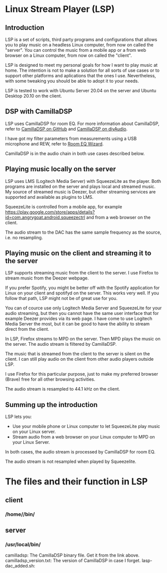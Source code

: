 # Linux Stream Player (LSP)
## Introduction
LSP is a set of scripts, third party programs and configurations that allows you to play music on a headless Linux computer, from now on called the "server". You can control the music from a mobile app or a from web browser on a Linux computer, from now on called the "client".

LSP is designed to meet my personal goals for how I want to play music at home. The intention is not to make a solution for all sorts of use cases or to support other platforms and aplications that the ones I use. Nevertheless, with some tweaking you should be able to adopt it to your needs.

LSP is tested to work with Ubuntu Server 20.04 on the server and Ubuntu Desktop 20.10 on the client.

## DSP with CamillaDSP
LSP uses CamillaDSP for room EQ. For more information about CamillaDSP, refer to [CamillaDSP on GitHub](https://github.com/HEnquist/camilladsp)
and [CamillaDSP on diyAudio](https://github.com/HEnquist/pycamilladsp).

I have got my filter parameters from measurements using a USB microphone and REW, refer to [Room EQ Wizard](https://www.roomeqwizard.com/).

CamillaDSP is in the audio chain in both use cases described below.

## Playing music locally on the server
LSP uses LMS (Logitech Media Server) with SqueezeLite as the player. Both programs are installed on the server and plays local and streamed music. My source of streamed music is Deezer, but other streaming services are supported and available as plugins to LMS.

SqueezeLite is controlled from a mobile app, for example https://play.google.com/store/apps/details?id=com.angrygoat.android.squeezectrl and from a web browser on the client.

The audio stream to the DAC has the same sample frequency as the source, i.e. no resampling.

## Playing music on the client and streaming it to the server
LSP supports streaming music from the client to the server. I use Firefox to stream music from the Deezer webpage.

If you prefer Spotify, you might be better off with the Spotify application for Linux on your client and spotifyd on the server. This works very well. If you follow that path, LSP might not be of great use for you.

You can of cource use only Logitech Media Server and SqueezeLite for your audio streaming, but then you cannot have the same user interface that for example Deezer provides via its web page. I have come to use Logitech Media Server the most, but it can be good to have the ability to stream direct from the client.

In LSP, Firefox streams to MPD on the server. Then MPD plays the music on the server. The audio stream is filtered by CamillaDSP.

The music that is streamed from the client to the server is silent on the client. I can still play audio on the client from other audio players outside LSP.

I use Firefox for this particular purpose, just to make my preferred browser (Brave) free for all other browsing activities.

The audio stream is resampled to 44.1 kHz on the client.

## Summing up the introduction
LSP lets you:
* Use your mobile phone or Linux computer to let SqueezeLite play music on your Linux server.
* Stream audio from a web browser on your Linux computer to MPD on your Linux Server.

In both cases, the audio stream is processed by CamillaDSP for room EQ.

The audio stream is not resampled when played by Squeezelite.

# The files and their function in LSP
## client
### /home/<user>/bin/

## server
### /usr/local/bin/
camilladsp: The CamillaDSP binary file. Get it from the link above.
camilladsp_version.txt: The version of CamillaDSP in case I forget.
lasp-dac_added.sh: 



